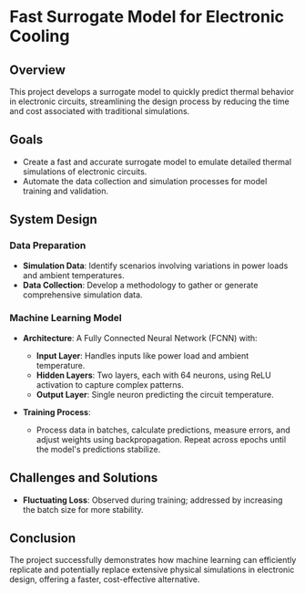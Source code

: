 # Fast Surrogate Model for Electronic Cooling

## Overview

This project develops a surrogate model to quickly predict thermal behavior in electronic circuits, streamlining the design process by reducing the time and cost associated with traditional simulations.

## Goals

- Create a fast and accurate surrogate model to emulate detailed thermal simulations of electronic circuits.
- Automate the data collection and simulation processes for model training and validation.

## System Design

### Data Preparation

- **Simulation Data**: Identify scenarios involving variations in power loads and ambient temperatures.
- **Data Collection**: Develop a methodology to gather or generate comprehensive simulation data.

### Machine Learning Model

- **Architecture**: A Fully Connected Neural Network (FCNN) with:
  - **Input Layer**: Handles inputs like power load and ambient temperature.
  - **Hidden Layers**: Two layers, each with 64 neurons, using ReLU activation to capture complex patterns.
  - **Output Layer**: Single neuron predicting the circuit temperature.

- **Training Process**:
  - Process data in batches, calculate predictions, measure errors, and adjust weights using backpropagation. Repeat across epochs until the model's predictions stabilize.

## Challenges and Solutions

- **Fluctuating Loss**: Observed during training; addressed by increasing the batch size for more stability.

## Conclusion

The project successfully demonstrates how machine learning can efficiently replicate and potentially replace extensive physical simulations in electronic design, offering a faster, cost-effective alternative.
